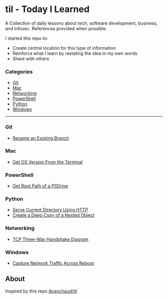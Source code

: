 # til - Today I Learned

A Collection of daily lessons about tech, software development, business, and infosec.
References provided when possible.

I started this repo to:

+ Create central location for this type of information
+ Reinforce what I learn by restating the idea in my own words
+ Share with others

### Categories

+ [Git](#git)
+ [Mac](#mac)
+ [Networking](#networking)
+ [PowerShell](#powershell)
+ [Python](#python)
+ [Windows](#windows)

---

### Git

+ [Rename an Existing Branch](git/rename-existing-branch.md)

### Mac

+ [Get OS Version From the Terminal](mac/get-os-version-from-terminal.md)

### PowerShell

+ [Get Root Path of a PSDrive](powershell/get-root-path-of-psdrive.md)

### Python

+ [Serve Current Directory Using HTTP](python/serve-current-directory-using-http.md)
+ [Create a Deep Copy of a Nested Object](python/deep-copy-nested-object.md)

### Networking

+ [TCP Three-Way Handshake Diagram](networking/tcp-three-way-handshake.md)

### Windows

+ [Capture Network Traffic Across Reboot](windows/capture-network-traffic-across-reboot.md)

## About

Inspired by this repo [jbranchaud/til](https://github.com/jbranchaud/til)
